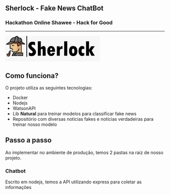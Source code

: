 ## Sherlock - Fake News ChatBot

### Hackathon Online Shawee - Hack for Good

---
<img src="docs/images/logo.jpg" width="300px"/>

## Como funciona?

O projeto utiliza as seguintes tecnologias:

  + Docker
  + Nodejs 
  + WatsonAPI
  + Lib **Natural** para treinar modelos para classificar fake news
  + Repositório com diversas noticias fakes e noticias verdadeiras para treinar nosso modelo

## Passo a passo

Ao implementar no ambiente de produção, temos 2 pastas na raiz de nosso projeto.

### Chatbot

Escrito em nodejs, temos a API utilizando express para coletar as informações 

